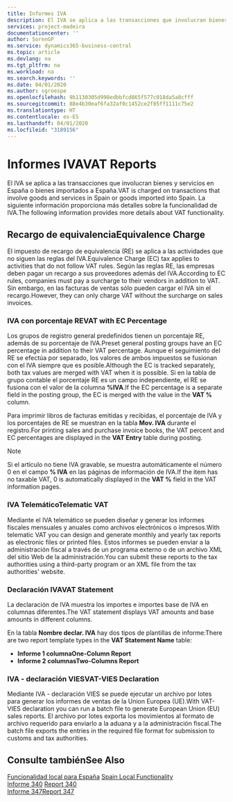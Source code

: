 ```yaml
---
title: Informes IVA
description: El IVA se aplica a las transacciones que involucran bienes y servicios en España o bienes importados a España. La siguiente información proporciona más detalles sobre la funcionalidad de IVA.
services: project-madeira
documentationcenter: ''
author: SorenGP
ms.service: dynamics365-business-central
ms.topic: article
ms.devlang: na
ms.tgt_pltfrm: na
ms.workload: na
ms.search.keywords: ''
ms.date: 04/01/2020
ms.author: sgroespe
ms.openlocfilehash: 9b1130305d998edbbfcd865f577c018da5a8cfff
ms.sourcegitcommit: 88e4b30eaf6fa32af0c1452ce2f85ff1111c75e2
ms.translationtype: HT
ms.contentlocale: es-ES
ms.lasthandoff: 04/01/2020
ms.locfileid: "3189156"
---
```

# <a name="vat-reports"></a><span data-ttu-id="898ff-104">Informes IVA</span><span class="sxs-lookup"><span data-stu-id="898ff-104">VAT Reports</span></span>
<span data-ttu-id="898ff-105">El IVA se aplica a las transacciones que involucran bienes y servicios en España o bienes importados a España.</span><span class="sxs-lookup"><span data-stu-id="898ff-105">VAT is charged on transactions that involve goods and services in Spain or goods imported into Spain.</span></span> <span data-ttu-id="898ff-106">La siguiente información proporciona más detalles sobre la funcionalidad de IVA.</span><span class="sxs-lookup"><span data-stu-id="898ff-106">The following information provides more details about VAT functionality.</span></span>  

## <a name="equivalence-charge"></a><span data-ttu-id="898ff-107">Recargo de equivalencia</span><span class="sxs-lookup"><span data-stu-id="898ff-107">Equivalence Charge</span></span>  
<span data-ttu-id="898ff-108">El impuesto de recargo de equivalencia (RE) se aplica a las actividades que no siguen las reglas del IVA.</span><span class="sxs-lookup"><span data-stu-id="898ff-108">Equivalence Charge (EC) tax applies to activities that do not follow VAT rules.</span></span> <span data-ttu-id="898ff-109">Según las reglas RE, las empresas deben pagar un recargo a sus proveedores además del IVA.</span><span class="sxs-lookup"><span data-stu-id="898ff-109">According to EC rules, companies must pay a surcharge to their vendors in addition to VAT.</span></span> <span data-ttu-id="898ff-110">Sin embargo, en las facturas de ventas sólo pueden cargar el IVA sin el recargo.</span><span class="sxs-lookup"><span data-stu-id="898ff-110">However, they can only charge VAT without the surcharge on sales invoices.</span></span>  

### <a name="vat-with-ec-percentage"></a><span data-ttu-id="898ff-111">IVA con porcentaje RE</span><span class="sxs-lookup"><span data-stu-id="898ff-111">VAT with EC Percentage</span></span>  
<span data-ttu-id="898ff-112">Los grupos de registro general predefinidos tienen un porcentaje RE, además de su porcentaje de IVA.</span><span class="sxs-lookup"><span data-stu-id="898ff-112">Preset general posting groups have an EC percentage in addition to their VAT percentage.</span></span> <span data-ttu-id="898ff-113">Aunque el seguimiento del RE se efectúa por separado, los valores de ambos impuestos se fusionan con el IVA siempre que es posible.</span><span class="sxs-lookup"><span data-stu-id="898ff-113">Although the EC is tracked separately, both tax values are merged with VAT when it is possible.</span></span> <span data-ttu-id="898ff-114">Si en la tabla de grupo contable el porcentaje RE es un campo independiente, el RE se fusiona con el valor de la columna **%IVA**.</span><span class="sxs-lookup"><span data-stu-id="898ff-114">If the EC percentage is a separate field in the posting group, the EC is merged with the value in the **VAT %** column.</span></span>  

<span data-ttu-id="898ff-115">Para imprimir libros de facturas emitidas y recibidas, el porcentaje de IVA y los porcentajes de RE se muestran en la tabla **Mov. IVA** durante el registro.</span><span class="sxs-lookup"><span data-stu-id="898ff-115">For printing sales and purchase invoice books, the VAT percent and EC percentages are displayed in the **VAT Entry** table during posting.</span></span>  

> [!NOTE]  
>  <span data-ttu-id="898ff-116">Si el artículo no tiene IVA gravable, se muestra automáticamente el número 0 en el campo **% IVA** en las páginas de información de IVA.</span><span class="sxs-lookup"><span data-stu-id="898ff-116">If the item has no taxable VAT, 0 is automatically displayed in the **VAT %** field in the VAT information pages.</span></span>  

### <a name="telematic-vat"></a><span data-ttu-id="898ff-117">IVA Telemático</span><span class="sxs-lookup"><span data-stu-id="898ff-117">Telematic VAT</span></span>  
<span data-ttu-id="898ff-118">Mediante el IVA telemático se pueden diseñar y generar los informes fiscales mensuales y anuales como archivos electrónicos o impresos.</span><span class="sxs-lookup"><span data-stu-id="898ff-118">With telematic VAT you can design and generate monthly and yearly tax reports as electronic files or printed files.</span></span> <span data-ttu-id="898ff-119">Estos informes se pueden enviar a la administración fiscal a través de un programa externo o de un archivo XML del sitio Web de la administración.</span><span class="sxs-lookup"><span data-stu-id="898ff-119">You can submit these reports to the tax authorities using a third-party program or an XML file from the tax authorities' website.</span></span>  

### <a name="vat-statement"></a><span data-ttu-id="898ff-120">Declaración IVA</span><span class="sxs-lookup"><span data-stu-id="898ff-120">VAT Statement</span></span>  
<span data-ttu-id="898ff-121">La declaración de IVA muestra los importes e importes base de IVA en columnas diferentes.</span><span class="sxs-lookup"><span data-stu-id="898ff-121">The VAT statement displays VAT amounts and base amounts in different columns.</span></span>  

<span data-ttu-id="898ff-122">En la tabla **Nombre declar. IVA** hay dos tipos de plantillas de informe:</span><span class="sxs-lookup"><span data-stu-id="898ff-122">There are two report template types in the **VAT Statement Name** table:</span></span>  

- <span data-ttu-id="898ff-123">**Informe 1 columna**</span><span class="sxs-lookup"><span data-stu-id="898ff-123">**One-Column Report**</span></span>  
- <span data-ttu-id="898ff-124">**Informe 2 columnas**</span><span class="sxs-lookup"><span data-stu-id="898ff-124">**Two-Columns Report**</span></span>  

### <a name="vat-vies-declaration"></a><span data-ttu-id="898ff-125">IVA - declaración VIES</span><span class="sxs-lookup"><span data-stu-id="898ff-125">VAT-VIES Declaration</span></span>  
<span data-ttu-id="898ff-126">Mediante IVA - declaración VIES se puede ejecutar un archivo por lotes para generar los informes de ventas de la Union Europea (UE).</span><span class="sxs-lookup"><span data-stu-id="898ff-126">With VAT-VIES declaration you can run a batch file to generate European Union (EU) sales reports.</span></span> <span data-ttu-id="898ff-127">El archivo por lotes exporta los movimientos al formato de archivo requerido para enviarlo a la aduana y a la administración fiscal.</span><span class="sxs-lookup"><span data-stu-id="898ff-127">The batch file exports the entries in the required file format for submission to customs and tax authorities.</span></span>  

## <a name="see-also"></a><span data-ttu-id="898ff-128">Consulte también</span><span class="sxs-lookup"><span data-stu-id="898ff-128">See Also</span></span>  
 <span data-ttu-id="898ff-129">[Funcionalidad local para España](spain-local-functionality.md) </span><span class="sxs-lookup"><span data-stu-id="898ff-129">[Spain Local Functionality](spain-local-functionality.md) </span></span>  
 <span data-ttu-id="898ff-130">[Informe 340](report-340.md) </span><span class="sxs-lookup"><span data-stu-id="898ff-130">[Report 340](report-340.md) </span></span>  
 [<span data-ttu-id="898ff-131">Informe 347</span><span class="sxs-lookup"><span data-stu-id="898ff-131">Report 347</span></span>](report-347.md)
